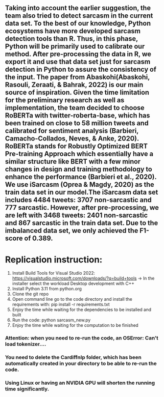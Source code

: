 ## Taking into account the earlier suggestion, the team also tried to detect sarcasm in the current data set. To the best of our knowledge, Python ecosystems have more developed sarcasm detection tools than R. Thus, in this phase, Python will be primarily used to calibrate our method. After pre-processing the data in R, we export it and use that data set just for sarcasm detection in Python to assure the consistency of the input. The paper from Abaskohi(Abaskohi, Rasouli, Zeraati, & Bahrak, 2022) is our main source of inspiration. Given the time limitation for the preliminary research as well as implementation, the team decided to choose RoBERTa with twitter-roberta-base, which has been trained on close to 58 million tweets and calibrated for sentiment analysis (Barbieri, Camacho-Collados, Neves, & Anke, 2020). RoBERTa stands for Robustly Optimized BERT Pre-training Approach which essentially have a similar structure like BERT with a few minor changes in design and training methodology to enhance the performance (Barbieri et al., 2020). We use iSarcasm (Oprea & Magdy, 2020) as the train data set in our model.The iSarcasm data set includes 4484 tweets: 3707 non-sarcastic and 777 sarcastic. However, after pre-processing, we are left with 3468 tweets: 2401 non-sarcastic and 867 sarcastic in the train data set. Due to the imbalanced data set, we only achieved the F1-score of 0.389.

# Replication instruction:
1. Install Build Tools for Visual Studio 2022: https://visualstudio.microsoft.com/downloads/?q=build+tools
   -> In the installer select the workload Desktop development with C++
2. Install Python 3.11 from python.org
3. Clone the git repo
4. Open command line go to the code directory and install the requirements with: pip install -r requirements.txt
5. Enjoy the time while waiting for the dependencies to be installed and built
5. Run the code: python sarcasm_new.py
6. Enjoy the time while waiting for the computation to be finished
### Attention: when you need to re-run the code, an OSError: Can't load tokenizer.... 
### You need to delete the Cardiffnlp folder, which has been automatically created in your directory to be able to re-run the code.
### Using Linux or having an NVIDIA GPU will shorten the running time significantly. 

